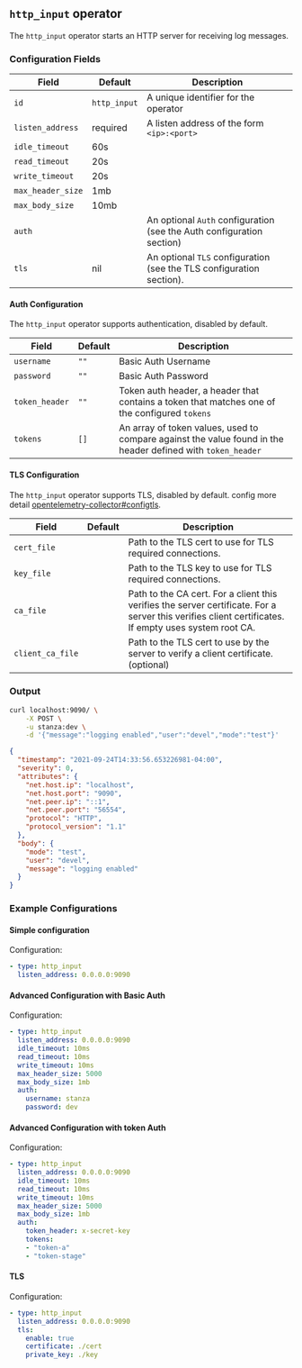 ## `http_input` operator

The `http_input` operator starts an HTTP server for receiving log messages.

### Configuration Fields

| Field              | Default               | Description                                                                                                |
| ---                | ---                   | ---                                                                                                        |
| `id`               | `http_input`          | A unique identifier for the operator                                                                       |
| `listen_address`   | required              | A listen address of the form `<ip>:<port>`                                        |
| `idle_timeout`     | 60s                   |                                        |
| `read_timeout`     | 20s                   |                                        |
| `write_timeout`    | 20s                   |                                        |
| `max_header_size`  | 1mb                   |                                        |
| `max_body_size`    | 10mb                  |                                        |
| `auth`             |                       | An optional `Auth` configuration (see the Auth configuration section)               |
| `tls`              | nil                   | An optional `TLS` configuration (see the TLS configuration section). |


#### Auth Configuration

The `http_input` operator supports authentication, disabled by default.

| Field           | Default        | Description                               |
| ---             | ---            | ---                                       |
| `username`      | `""`           | Basic Auth Username                       |
| `password`      | `""`           | Basic Auth Password                       |
| `token_header`  | `""`           | Token auth header, a header that contains a token that matches one of the configured `tokens`               |
| `tokens`        | `[]`           | An array of token values, used to compare against the value found in the header defined with `token_header` |

#### TLS Configuration

The `http_input` operator supports TLS, disabled by default.
config more detail [opentelemetry-collector#configtls](https://github.com/open-telemetry/opentelemetry-collector/tree/main/config/configtls#tls-configuration-settings).

| Field             | Default          | Description                                                                                                                                           |
| ---               | ---              | ---                                                                                                                                                   |
| `cert_file`       |                  | Path to the TLS cert to use for TLS required connections.                                                                                             |
| `key_file`        |                  | Path to the TLS key to use for TLS required connections.                                                                                              |
| `ca_file`         |                  | Path to the CA cert. For a client this verifies the server certificate. For a server this verifies client certificates. If empty uses system root CA. |
| `client_ca_file`  |                  | Path to the TLS cert to use by the server to verify a client certificate. (optional)                                                                  |


### Output

```bash
curl localhost:9090/ \
    -X POST \
    -u stanza:dev \
    -d '{"message":"logging enabled","user":"devel","mode":"test"}'
```
```json
{
  "timestamp": "2021-09-24T14:33:56.653226981-04:00",
  "severity": 0,
  "attributes": {
    "net.host.ip": "localhost",
    "net.host.port": "9090",
    "net.peer.ip": "::1",
    "net.peer.port": "56554",
    "protocol": "HTTP",
    "protocol_version": "1.1"
  },
  "body": {
    "mode": "test",
    "user": "devel",
    "message": "logging enabled"
  }
}
```

### Example Configurations

#### Simple configuration

Configuration:
```yaml
- type: http_input
  listen_address: 0.0.0.0:9090
```

#### Advanced Configuration with Basic Auth

Configuration:
```yaml
- type: http_input
  listen_address: 0.0.0.0:9090
  idle_timeout: 10ms
  read_timeout: 10ms
  write_timeout: 10ms
  max_header_size: 5000
  max_body_size: 1mb
  auth:
    username: stanza
    password: dev
```

#### Advanced Configuration with token Auth

Configuration:
```yaml
- type: http_input
  listen_address: 0.0.0.0:9090
  idle_timeout: 10ms
  read_timeout: 10ms
  write_timeout: 10ms
  max_header_size: 5000
  max_body_size: 1mb
  auth:
    token_header: x-secret-key
    tokens:
    - "token-a"
    - "token-stage"
```

#### TLS

Configuration:
```yaml
- type: http_input
  listen_address: 0.0.0.0:9090
  tls:
    enable: true
    certificate: ./cert
    private_key: ./key
```

